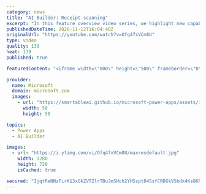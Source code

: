 ```yaml
---
category: news
title: "AI Builder: Receipt scanning"
excerpt: "In this feature overview video series, we highlight new capabilities included in the latest update to AI Builder.  Receipt scanning is a new AI Builder feature that processes receipts to identify and extract information. The AI model identifies receipt data, merchant information, total price, and taxes"
publishedDateTime: 2020-11-12T16:04:40Z
originalUrl: "https://youtube.com/watch?v=Ofq47xVCm0U"
type: video
quality: 139
heat: 139
published: true

featuredContent: "<iframe width=\"800\" height=\"500\" frameborder=\"0\" src=\"https://www.youtube.com/embed/Ofq47xVCm0U\" allow=\"accelerometer; autoplay; encrypted-media; gyroscope; picture-in-picture\" allowfullscreen></iframe>"

provider:
  name: Microsoft
  domain: microsoft.com
  images:
    - url: "https://smartableai.github.io/microsoft-power-apps/assets/images/organizations/microsoft.com-50x50.jpg"
      width: 50
      height: 50

topics:
  - Power Apps
  - AI Builder

images:
  - url: "https://i.ytimg.com/vi/Ofq47xVCm0U/maxresdefault.jpg"
    width: 1280
    height: 720
    isCached: true

secured: "IjqtReNNzFirK13xGkZVTZlrTBuJmSHch2YH5zpt04SsfCRDGkVSbdk4Ks8KRfLReWcPytEjQmkVKgvR69vfgxepFwU6zGTK/O6qRuq94JHMdLNy7CkdzTn0QCs7dAIRfb3Y5BIGXVS80nXble6KYw75MvYP4N0M1G+au2jv47iB5wLZkIHMoRwOPg5bfTAxR01oNbTRDRtj5Lf4tJuPLCvkTjBjw3Y5xtJWG9t/ath3NvpF8zrU0DBYDCxdhr9+4fT5rZJo98k42dGtUthoiJ8iVAW2ZNB3mgb5QrhhcHkEQodPA18uLJJrScNBQWbrZud8vOISccwOXWjsI3xyi6USAJbfcrKEelUKCk6OyqjdaKNmhh6f+OSAzASsklEhoU0r5ED0b262jRcKdPoPYQ1g5IEbXaA9ey560gkLmNA9wPe7ZJviEsTwKhBe1iWG;QQblcNngFiyl+uFPhz095g=="
---
```


